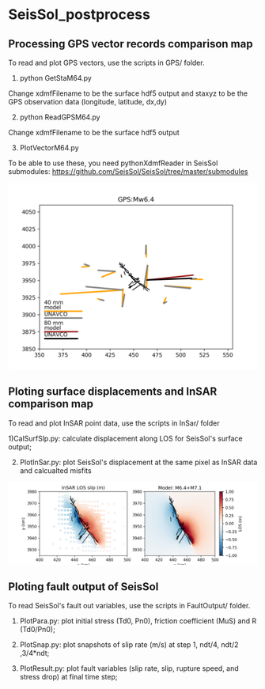 # SeisSol_postprocess
## Processing GPS vector records comparison map

To read and plot GPS vectors, use the scripts in GPS/ folder.

1) python GetStaM64.py

Change xdmfFilename to be the surface hdf5 output and staxyz to be the GPS observation data (longitude, latitude, dx,dy)

2) python ReadGPSM64.py

Change xdmfFilename to be the surface hdf5 output 

3) PlotVectorM64.py 

To be able to use these, you need pythonXdmfReader in SeisSol submodules: https://github.com/SeisSol/SeisSol/tree/master/submodules

![image](https://github.com/daisy20170101/SeisSol_postprocess/blob/main/GPS/M64_R07_new.png)
 

## Ploting surface displacements and InSAR comparison map

To read and plot InSAR point data, use the scripts in InSar/ folder
 
 1)CalSurfSlp.py: calculate displacement along LOS for SeisSol's surface output;
 
 2) PlotInSar.py: plot SeisSol's displacement at the same pixel as InSAR data and calcualted misfits
 
![image](https://github.com/daisy20170101/SeisSol_postprocess/blob/main/InSar/InSAR.png)

## Ploting fault output of SeisSol

To read SeisSol's fault out variables, use the scripts in FaultOutput/ folder.

1) PlotPara.py: plot initial stress (Td0, Pn0), friction coefficient (MuS) and R (Td0/Pn0);

2) PlotSnap.py: plot snapshots of slip rate (m/s) at step 1, ndt/4, ndt/2 ,3/4*ndt;

3) PlotResult.py: plot fault variables (slip rate, slip, rupture speed, and stress drop) at final time step;
